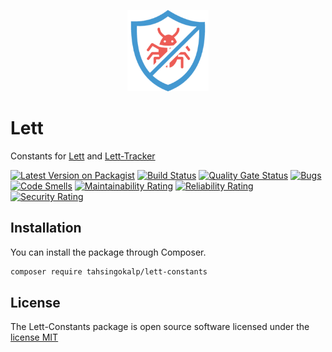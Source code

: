 <p align="center">
    <img width="130" src="logo.png">
</p>

# Lett
Constants for [Lett](https://github.com/TahsinGokalp/lett) and [Lett-Tracker](https://github.com/TahsinGokalp/lett-tracker)

[![Latest Version on Packagist](https://poser.pugx.org/tahsingokalp/lett-constants/v/stable.svg)](https://packagist.org/packages/tahsingokalp/lett-constants)
[![Build Status](https://github.com/tahsingokalp/lett/workflows/phpstan/badge.svg)](https://github.com/tahsingokalp/lett-constants/actions)
[![Quality Gate Status](https://sonarcloud.io/api/project_badges/measure?project=TahsinGokalp_lett&metric=alert_status)](https://sonarcloud.io/summary/new_code?id=TahsinGokalp_lett)
[![Bugs](https://sonarcloud.io/api/project_badges/measure?project=TahsinGokalp_lett&metric=bugs)](https://sonarcloud.io/summary/new_code?id=TahsinGokalp_lett)
[![Code Smells](https://sonarcloud.io/api/project_badges/measure?project=TahsinGokalp_lett&metric=code_smells)](https://sonarcloud.io/summary/new_code?id=TahsinGokalp_lett)
[![Maintainability Rating](https://sonarcloud.io/api/project_badges/measure?project=TahsinGokalp_lett&metric=sqale_rating)](https://sonarcloud.io/summary/new_code?id=TahsinGokalp_lett)
[![Reliability Rating](https://sonarcloud.io/api/project_badges/measure?project=TahsinGokalp_lett&metric=reliability_rating)](https://sonarcloud.io/summary/new_code?id=TahsinGokalp_lett)
[![Security Rating](https://sonarcloud.io/api/project_badges/measure?project=TahsinGokalp_lett&metric=security_rating)](https://sonarcloud.io/summary/new_code?id=TahsinGokalp_lett)

## Installation
You can install the package through Composer.
```bash
composer require tahsingokalp/lett-constants
```

## License
The Lett-Constants package is open source software licensed under the [license MIT](http://opensource.org/licenses/MIT)
